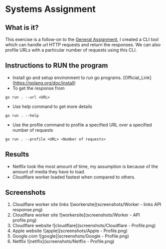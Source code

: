# Systems Assignment

## What is it?

This exercise is a follow-on to the [General Assignment](https://github.com/cloudflare-hiring/cloudflare-2020-general-engineering-assignment), I created a CLI tool which can handle url HTTP requests and return the responses. We can also profile URLs with a particular number of requests using this CLI.

## Instructions to RUN the program

- Install go and setup environment to run go programs. [Official_Link] (https://golang.org/doc/install)
- To get the response from
```
go run . --url <URL>
```
- Use help command to get more details
```
go run . --help
```
- Use the profile command to profile a specified URL over a specified number of requests
```
go run . --profile <URL> <Number of requests>
```
## Results

- Netflix took the most amount of time, my assumption is because of the amount of media they have to load.
- Cloudflare worker loaded fastest when compared to others.

## Screenshots

1. Cloudflare worker site links
![workersite](screenshots/Worker - links API response.png)
2. Cloudflare worker site
![workersite](screenshots/Worker - API profile.png)
3. Cloudflare website
![cloudflare](screenshots/Cloudflare - Profile.png)
4. Apple website
![apple](screenshots/Apple - Profile.png)
5. Google.com
![google](screenshots/Google - Profile.png)
6. Netflix
![netlfix](screenshots/Netflix - Profile.png)

